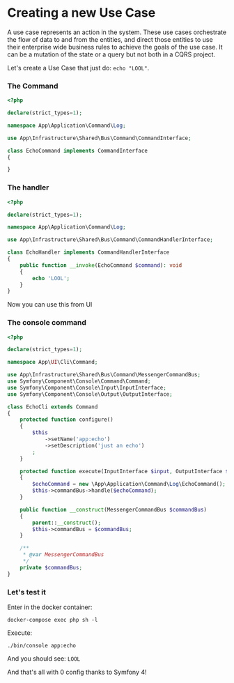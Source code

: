 # Creating a new Use Case

A use case represents an action in the system. These use cases orchestrate the flow of data to and from the entities, and direct those entities to use their enterprise wide business rules to achieve the goals of the use case.
It can be a mutation of the state or a query but not both in a CQRS project.

Let's create a Use Case that just do: `echo "LOOL"`.

### The Command

```php
<?php

declare(strict_types=1);

namespace App\Application\Command\Log;

use App\Infrastructure\Shared\Bus\Command\CommandInterface;

class EchoCommand implements CommandInterface
{

}
```

### The handler

```php
<?php

declare(strict_types=1);

namespace App\Application\Command\Log;

use App\Infrastructure\Shared\Bus\Command\CommandHandlerInterface;

class EchoHandler implements CommandHandlerInterface
{
    public function __invoke(EchoCommand $command): void
    {
        echo 'LOOL';
    }
}
```

Now you can use this from UI

### The console command

```php
<?php

declare(strict_types=1);

namespace App\UI\Cli\Command;

use App\Infrastructure\Shared\Bus\Command\MessengerCommandBus;
use Symfony\Component\Console\Command\Command;
use Symfony\Component\Console\Input\InputInterface;
use Symfony\Component\Console\Output\OutputInterface;

class EchoCli extends Command
{
    protected function configure()
    {
        $this
            ->setName('app:echo')
            ->setDescription('just an echo')
        ;
    }

    protected function execute(InputInterface $input, OutputInterface $output)
    {
        $echoCommand = new \App\Application\Command\Log\EchoCommand();
        $this->commandBus->handle($echoCommand);
    }

    public function __construct(MessengerCommandBus $commandBus)
    {
        parent::__construct();
        $this->commandBus = $commandBus;
    }

    /**
     * @var MessengerCommandBus
     */
    private $commandBus;
}
```

### Let's test it

Enter in the docker container:

`docker-compose exec php sh -l`

Execute:

`./bin/console app:echo`

And you should see: `LOOL`

And that's all with 0 config thanks to Symfony 4!

